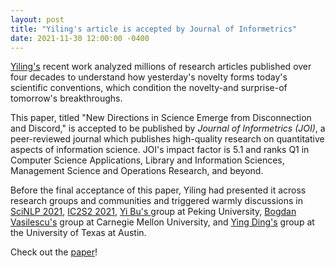 ```yaml
---
layout: post
title: "Yiling's article is accepted by Journal of Informetrics"
date: 2021-11-30 12:00:00 -0400
---
```


[Yiling's](https://lyl010.github.io/yilinglin/) recent work analyzed millions of research articles published over four decades to understand how yesterday's novelty forms today's scientific conventions, which condition the novelty-and surprise-of tomorrow's breakthroughs. 

This paper, titled "New Directions in Science Emerge from Disconnection and Discord," is accepted to be published by *Journal of Informetrics (JOI)*, a peer-reviewed journal which publishes high-quality research on quantitative aspects of information science. JOI's impact factor is 5.1 and ranks Q1 in Computer Science Applications, Library and Information Sciences, Management Science and Operations Research, and beyond. 

Before the final acceptance of this paper, Yiling had presented it across research groups and communities and triggered warmly discussions in [SciNLP 2021](https://scinlp.org/), [IC2S2 2021](https://ic2s2-2021.ethz.ch/), [Yi Bu's ](https://buyi08.wixsite.com/yi-bu) group at Peking University, [Bogdan Vasilescu's](https://bvasiles.github.io/) group at Carnegie Mellon University, and [Ying Ding's](https://yingding.ischool.utexas.edu/) group at the University of Texas at Austin.

Check out the [paper](https://arxiv.org/abs/2103.03398)!
